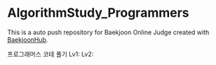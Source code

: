 # AlgorithmStudy_Programmers
This is a auto push repository for Baekjoon Online Judge created with [BaekjoonHub](https://github.com/BaekjoonHub/BaekjoonHub).

프로그래머스 코테 풀기
Lv1:
Lv2:
